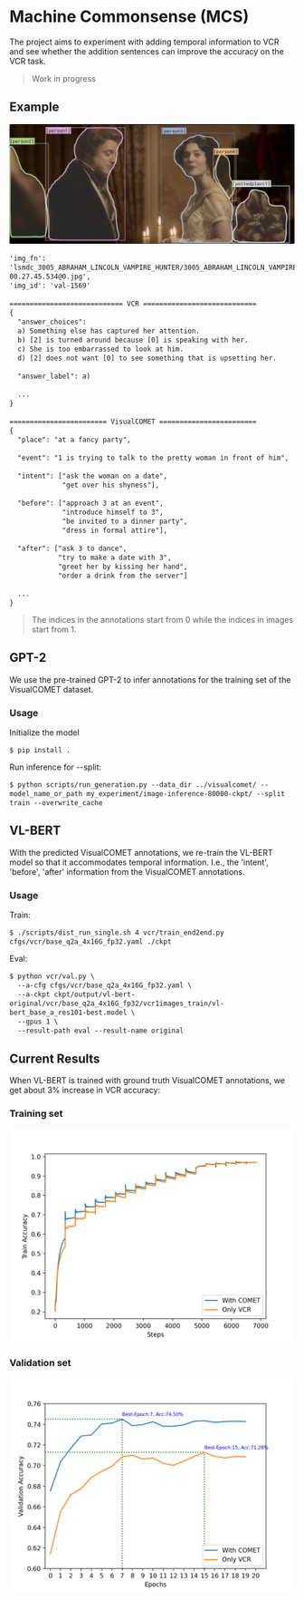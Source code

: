 # Machine Commonsense (MCS)
The project aims to experiment with adding temporal information to VCR and see whether the addition sentences can improve the accuracy on the VCR task.

> Work in progress

## Example

![GT VL-BERT TRAIN](images/1569.png)


```
'img_fn': 'lsmdc_3005_ABRAHAM_LINCOLN_VAMPIRE_HUNTER/3005_ABRAHAM_LINCOLN_VAMPIRE_HUNTER_00.27.43.141-00.27.45.534@0.jpg',
'img_id': 'val-1569'

============================ VCR ============================
{
  "answer_choices":
  a) Something else has captured her attention.
  b) [2] is turned around because [0] is speaking with her.
  c) She is too embarrassed to look at him.
  d) [2] does not want [0] to see something that is upsetting her.

  "answer_label": a)

  ...
}

======================== VisualCOMET ========================
{
  "place": "at a fancy party",

  "event": "1 is trying to talk to the pretty woman in front of him",

  "intent": ["ask the woman on a date",
             "get over his shyness"],

  "before": ["approach 3 at an event",
             "introduce himself to 3",
             "be invited to a dinner party",
             "dress in formal attire"],

  "after": ["ask 3 to dance",
            "try to make a date with 3",
            "greet her by kissing her hand",
            "order a drink from the server"]

  ...
}
```
> The indices in the annotations start from 0 while the indices in images start from 1.


## GPT-2
We use the pre-trained GPT-2 to infer annotations for the training set of the VisualCOMET dataset.

### Usage
Initialize the model
```
$ pip install .
```

Run inference for --split:
```
$ python scripts/run_generation.py --data_dir ../visualcomet/ --model_name_or_path my_experiment/image-inference-80000-ckpt/ --split train --overwrite_cache
```

## VL-BERT
With the predicted VisualCOMET annotations, we re-train the VL-BERT model so that it accommodates temporal information. I.e., the 'intent', 'before', 'after' information from the VisualCOMET annotations.

### Usage
Train:
```
$ ./scripts/dist_run_single.sh 4 vcr/train_end2end.py cfgs/vcr/base_q2a_4x16G_fp32.yaml ./ckpt
```
Eval:
```
$ python vcr/val.py \
  --a-cfg cfgs/vcr/base_q2a_4x16G_fp32.yaml \
  --a-ckpt ckpt/output/vl-bert-original/vcr/base_q2a_4x16G_fp32/vcr1images_train/vl-bert_base_a_res101-best.model \
  --gpus 1 \
  --result-path eval --result-name original
```

## Current Results
When VL-BERT is trained with ground truth VisualCOMET annotations, we get about 3% increase in VCR accuracy:

### Training set
![GT VL-BERT TRAIN](images/train_acc.png)

### Validation set
![GT VL-BERT VAL](images/val_acc.png)
